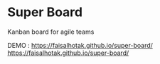 # Super Board
Kanban board for agile teams

DEMO : https://faisalhotak.github.io/super-board/
<a href="https://faisalhotak.github.io/super-board/" target="_blank">https://faisalhotak.github.io/super-board/</a>
